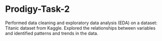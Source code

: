 # Prodigy-Task-2
Performed data cleaning and exploratory data analysis (EDA) on a dataset: Titanic dataset from Kaggle. Explored the relationships between variables and identified patterns and trends in the data.
